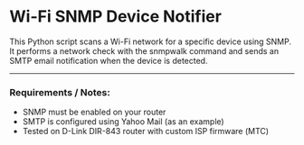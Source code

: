 # Wi-Fi SNMP Device Notifier

This Python script scans a Wi-Fi network for a specific device using SNMP. <br>
It performs a network check with the snmpwalk command and sends an SMTP email notification when the device is detected.
___
### **Requirements / Notes:**
  - SNMP must be enabled on your router
  - SMTP is configured using Yahoo Mail (as an example)
  - Tested on D-Link DIR-843 router with custom ISP firmware (МТС)
